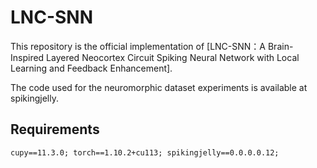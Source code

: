 # LNC-SNN
This repository is the official implementation of [LNC-SNN：A Brain-Inspired Layered Neocortex Circuit Spiking Neural Network with Local Learning and Feedback Enhancement].

The code used for the neuromorphic dataset experiments is available at spikingjelly.

## Requirements
`cupy==11.3.0; torch==1.10.2+cu113; spikingjelly==0.0.0.0.12;`

